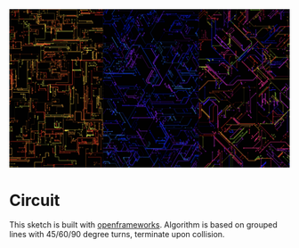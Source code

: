 <img src="https://raw.githubusercontent.com/mb09/circuit/master/preview.jpg" alt="preview">
<h1>Circuit</h1>
<p>This sketch is built with <a href="https://openframeworks.cc">openframeworks</a>. Algorithm is based on grouped lines with 45/60/90 degree turns, terminate upon collision.</p>
